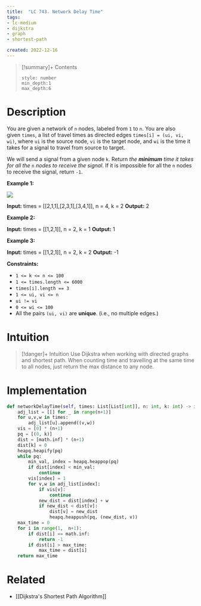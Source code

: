 ```yaml
---
title:  "LC 743. Network Delay Time"
tags:
- lc-medium
- dijkstra
- graph
- shortest-path

created: 2022-12-16
---
```


>[!summary]+ Contents
>```toc
>style: number
>min_depth:1
>max_depth:6
>```

# Description
You are given a network of `n` nodes, labeled from `1` to `n`. You are also given `times`, a list of travel times as directed edges `times[i] = (ui, vi, wi)`, where `ui` is the source node, `vi` is the target node, and `wi` is the time it takes for a signal to travel from source to target.

We will send a signal from a given node `k`. Return _the **minimum** time it takes for all the_ `n` _nodes to receive the signal_. If it is impossible for all the `n` nodes to receive the signal, return `-1`.

**Example 1:**

![](https://assets.leetcode.com/uploads/2019/05/23/931_example_1.png)

**Input:** times = [[2,1,1],[2,3,1],[3,4,1]], n = 4, k = 2
**Output:** 2

**Example 2:**

**Input:** times = [[1,2,1]], n = 2, k = 1
**Output:** 1

**Example 3:**

**Input:** times = [[1,2,1]], n = 2, k = 2
**Output:** -1

**Constraints:**

-   `1 <= k <= n <= 100`
-   `1 <= times.length <= 6000`
-   `times[i].length == 3`
-   `1 <= ui, vi <= n`
-   `ui != vi`
-   `0 <= wi <= 100`
-   All the pairs `(ui, vi)` are **unique**. (i.e., no multiple edges.)

# Intuition

>[!danger]+ Intuition
>Use Dijkstra when working with directed graphs and shortest path. When counting time and travelling at the same time to all nodes, just return the max distance to any node.

# Implementation
```python
def networkDelayTime(self, times: List[List[int]], n: int, k: int) -> int:
	adj_list = [[] for _ in range(n+1)]
	for u,v,w in times:
		adj_list[u].append((v,w))
	vis = [0] * (n+1)
	pq = [(0, k)]
	dist = [math.inf] * (n+1)
	dist[k] = 0
	heapq.heapify(pq)
	while pq:
		min_val, index = heapq.heappop(pq)
		if dist[index] < min_val:
			continue
		vis[index] = 1
		for v,w in adj_list[index]:
			if vis[v]:
				continue
			new_dist = dist[index] + w
			if new_dist < dist[v]:
				dist[v] = new_dist
				heapq.heappush(pq, (new_dist, v))
	max_time = 0
	for i in range(1,  n+1):
		if dist[i] == math.inf:
			return -1
		if dist[i] > max_time:
			max_time = dist[i]
	return max_time
```

# Related
- [[Dijkstra's Shortest Path Algorithm]]